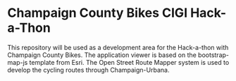 # Champaign County Bikes CIGI Hack-a-Thon
This repository will be used as a development area for the Hack-a-thon with Champaign County Bikes.
The application viewer is based on the bootstrap-map-js template from Esri.
The Open Street Route Mapper system is used to develop the cycling routes through Champaign-Urbana.